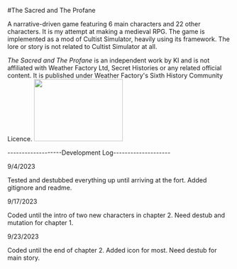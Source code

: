 #The Sacred and The Profane

A narrative-driven game featuring 6 main characters and 22 other characters. It is my attempt at making a medieval RPG. The game is implemented as a mod of Cultist Simulator, heavily using its framework. The lore or story is not related to Cultist Simulator at all.


*The Sacred and The Profane* is an independent work by KI and is not affiliated with Weather Factory Ltd, Secret Histories or any related official content. It is published under Weather Factory's Sixth History Community Licence. 
<img src = "https://weatherfactory.biz/wp-content/uploads/2022/11/sixth-history-logo-text-black.png" width = "200" height = "140">

-------------------Development Log--------------------

9/4/2023 

Tested and destubbed everything up until arriving at the fort. Added gitignore and readme.

9/17/2023

Coded until the intro of two new characters in chapter 2. Need destub and mutation for chapter 1.

9/23/2023

Coded until the end of chapter 2. Added icon for most. Need destub for main story.